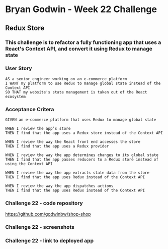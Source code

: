 # **Bryan Godwin - Week 22 Challenge**

## **Redux Store**

### This challenge is to refactor a fully functioning app that uses a React's Context API, and convert it using Redux to manage state

### **User Story**

    AS a senior engineer working on an e-commerce platform
    I WANT my platform to use Redux to manage global state instead of the Context API
    SO THAT my website's state management is taken out of the React ecosystem

### **Acceptance Critera**

    GIVEN an e-commerce platform that uses Redux to manage global state

    WHEN I review the app’s store
    THEN I find that the app uses a Redux store instead of the Context API

    WHEN I review the way the React front end accesses the store
    THEN I find that the app uses a Redux provider

    WHEN I review the way the app determines changes to its global state
    THEN I find that the app passes reducers to a Redux store instead of using the Context API

    WHEN I review the way the app extracts state data from the store
    THEN I find that the app uses Redux instead of the Context API

    WHEN I review the way the app dispatches actions
    THEN I find that the app uses Redux instead of the Context API

### **Challenge 22 - code repository**

<https://github.com/godwinbw/shop-shop>

### **Challenge 22 - screenshots**

<!--
<img src="./screenshot-1.png" style="width: 50%; height=auto;">

<img src="./screenshot-2.png" style="width: 50%; height=auto;">

<img src="./screenshot-3.png" style="width: 50%; height=auto;">
-->

### **Challenge 22 - link to deployed app**

<!--
<https://serene-island-55401.herokuapp.com/>
-->